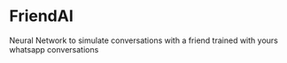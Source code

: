 # FriendAI
Neural Network to simulate conversations with a friend trained with yours whatsapp conversations

